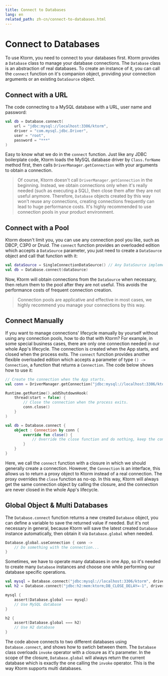 ```yaml
---
title: Connect to Databases
lang: en
related_path: zh-cn/connect-to-databases.html
---
```


# Connect to Databases

To use Ktorm, you need to connect to your databases first. Ktorm provides a `Database` class to manage your database connections. The `Database` class is an abstraction of real databases. To create an instance of it, you can call the `connect` function on it's companion object, providing your connection arguments or an existing `DataSource` object. 

## Connect with a URL

The code connecting to a MySQL database with a URL, user name and password: 

````kotlin
val db = Database.connect(
    url = "jdbc:mysql://localhost:3306/ktorm", 
    driver = "com.mysql.jdbc.Driver", 
    user = "root", 
    password = "***"
)
````

Easy to know what we do in the `connect` function. Just like any JDBC boilerplate code, Ktorm loads the MySQL database driver by `Class.forName` method first, then calls `DriverManager.getConnection` with your arguments to obtain a connection. 

> Of course, Ktorm doesn't call `DriverManager.getConnection` in the beginning. Instead, we obtain connections only when it's really needed (such as executing a SQL), then close them after they are not useful anymore. Therefore, `Database` objects created by this way won't reuse any connections, creating connections frequently can lead to huge performance costs. It's highly recommended to use connection pools in your product environment. 

## Connect with a Pool

Ktorm doesn't limit you, you can use any connection pool you like, such as DBCP, C3P0 or Druid. The `connect` function provides an overloaded edition which accepts a `DataSource` parameter, you just need to create a `DataSource` object and call that function with it: 

````kotlin
val dataSource = SingleConnectionDataSource() // Any DataSource implementation is OK. 
val db = Database.connect(dataSource)
````

Now, Ktorm will obtain connections from the `DataSource` when necessary, then return them to the pool after they are not useful. This avoids the performance costs of frequent connection creation. 

> Connection pools are applicative and effective in most cases, we highly recommend you manage your connections by this way. 

## Connect Manually

If you want to manage connections' lifecycle manually by yourself without using any connection pools, how to do that with Ktorm? For example, in some special business cases, there are only one connection needed in our whole App's lifecycle. The connection is created when the App starts, and closed when the process exits. The `connect` function provides another flexible overloaded edition which accepts a parameter of type `() -> Connection`, a function that returns a `Connection`. The code below shows how to use it: 

````kotlin
// Create the connection when the App starts. 
val conn = DriverManager.getConnection("jdbc:mysql://localhost:3306/ktorm")

Runtime.getRuntime().addShutdownHook(
    thread(start = false) {
        // Close the connection when the process exits. 
        conn.close()
    }
)

val db = Database.connect {
    object : Connection by conn {
        override fun close() {
            // Override the close function and do nothing, keep the connection open. 
        }
    }
}
````

Here, we call the `connect` function with a closure in which we should generally create a connection. However, the `Connection` is an interface, this allows us to return a proxy object to Ktorm instead of a real connection. The proxy overrides the `close` function as no-op. In this way, Ktorm will always get the same connection object by calling the closure, and the connection are never closed in the whole App's lifecycle. 

## Global Object & Multi Databases

The `Database.connect` function returns a new created `Database` object, you can define a variable to save the returned value if needed. But it's not necessary in general, because Ktorm will save the latest created `Database` instance automatically, then obtain it via `Database.global` when needed. 

````kotlin
Database.global.useConnection { conn -> 
    // Do something with the connection...
}
````

Sometimes, we have to operate many databases in one App, so it's needed to create many `Database` instances and choose one while performing our database specific operations. 

```kotlin
val mysql = Database.connect("jdbc:mysql://localhost:3306/ktorm", driver = "com.mysql.jdbc.Driver")
val h2 = Database.connect("jdbc:h2:mem:ktorm;DB_CLOSE_DELAY=-1", driver = "org.h2.Driver")

mysql {
    assert(Database.global === mysql)
    // Use MySQL database
}

h2 {
    assert(Database.global === h2)
    // Use H2 database
}
```

The code above connects to two different databases using `Database.connect`, and shows how to swtich between them. The `Database` class overloads `invoke` operator with a closure as it's parameter. In the scope of the closure, `Database.global` will always return the current database which is exactly the one calling the `invoke` operator. This is the way Ktorm supports multi databases. 